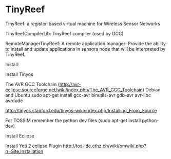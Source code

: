 TinyReef
========

TinyReef: a register-based virtual machine for Wireless Sensor Networks

TinyReefCompilerLib: TinyReef compiler (used by GCC)

RemoteManagerTinyReef: A remote application manager: Provide the ability to install and update applications in
sensors node that will be interpreted by TinyReef.

Install:

Install Tinyos

The AVR GCC Toolchain
(http://avr-eclipse.sourceforge.net/wiki/index.php/The_AVR_GCC_Toolchain)
Debian and Ubuntu
    sudo apt-get install gcc-avr binutils-avr gdb-avr avr-libc avrdude

http://tinyos.stanford.edu/tinyos-wiki/index.php/Installing_From_Source

For TOSSIM remember the python dev files (sudo apt-get install python-dev)

Install Eclipse

Install Yeti 2 eclipse Plugin
 http://tos-ide.ethz.ch/wiki/pmwiki.php?n=Site.Installation